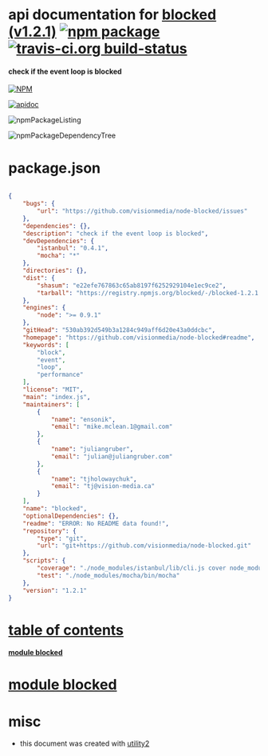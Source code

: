 # api documentation for  [blocked (v1.2.1)](https://github.com/visionmedia/node-blocked#readme)  [![npm package](https://img.shields.io/npm/v/npmdoc-blocked.svg?style=flat-square)](https://www.npmjs.org/package/npmdoc-blocked) [![travis-ci.org build-status](https://api.travis-ci.org/npmdoc/node-npmdoc-blocked.svg)](https://travis-ci.org/npmdoc/node-npmdoc-blocked)
#### check if the event loop is blocked

[![NPM](https://nodei.co/npm/blocked.png?downloads=true)](https://www.npmjs.com/package/blocked)

[![apidoc](https://npmdoc.github.io/node-npmdoc-blocked/build/screenCapture.buildNpmdoc.browser._2Fhome_2Ftravis_2Fbuild_2Fnpmdoc_2Fnode-npmdoc-blocked_2Ftmp_2Fbuild_2Fapidoc.html.png)](https://npmdoc.github.io/node-npmdoc-blocked/build..beta..travis-ci.org/apidoc.html)

![npmPackageListing](https://npmdoc.github.io/node-npmdoc-blocked/build/screenCapture.npmPackageListing.svg)

![npmPackageDependencyTree](https://npmdoc.github.io/node-npmdoc-blocked/build/screenCapture.npmPackageDependencyTree.svg)



# package.json

```json

{
    "bugs": {
        "url": "https://github.com/visionmedia/node-blocked/issues"
    },
    "dependencies": {},
    "description": "check if the event loop is blocked",
    "devDependencies": {
        "istanbul": "0.4.1",
        "mocha": "*"
    },
    "directories": {},
    "dist": {
        "shasum": "e22efe767863c65ab8197f6252929104e1ec9ce2",
        "tarball": "https://registry.npmjs.org/blocked/-/blocked-1.2.1.tgz"
    },
    "engines": {
        "node": ">= 0.9.1"
    },
    "gitHead": "530ab392d549b3a1284c949aff6d20e43a0ddcbc",
    "homepage": "https://github.com/visionmedia/node-blocked#readme",
    "keywords": [
        "block",
        "event",
        "loop",
        "performance"
    ],
    "license": "MIT",
    "main": "index.js",
    "maintainers": [
        {
            "name": "ensonik",
            "email": "mike.mclean.1@gmail.com"
        },
        {
            "name": "juliangruber",
            "email": "julian@juliangruber.com"
        },
        {
            "name": "tjholowaychuk",
            "email": "tj@vision-media.ca"
        }
    ],
    "name": "blocked",
    "optionalDependencies": {},
    "readme": "ERROR: No README data found!",
    "repository": {
        "type": "git",
        "url": "git+https://github.com/visionmedia/node-blocked.git"
    },
    "scripts": {
        "coverage": "./node_modules/istanbul/lib/cli.js cover node_modules/mocha/bin/_mocha -- 'test.js'",
        "test": "./node_modules/mocha/bin/mocha"
    },
    "version": "1.2.1"
}
```



# <a name="apidoc.tableOfContents"></a>[table of contents](#apidoc.tableOfContents)

#### [module blocked](#apidoc.module.blocked)



# <a name="apidoc.module.blocked"></a>[module blocked](#apidoc.module.blocked)



# misc
- this document was created with [utility2](https://github.com/kaizhu256/node-utility2)

